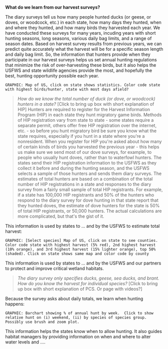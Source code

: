 **What do we learn from our harvest surveys?**

The diary surveys tell us how many people hunted ducks (or geese, or doves, or woodcock, etc.) in each state, how many days they hunted, when and where they hunted, and how many birds they harvested each year. We have conducted these surveys for many years, incuding years with short hunting seasons, long seasons, various daily bag limits, and a range of season dates. Based on harvest survey results from previous years, we can predict quite accurately what the harvest will be for a specific season length and daily bag limit. So, the information that hunters provide when they participate in our harvest surveys helps us set annual hunting regulations that minimize the risk of over-harvesting these birds, but it also helps the USFWS and state wildlife agencies provide the most, and hopefully the best, hunting opportunity possible each year.

`GRAPHIC: Map of US, click on state shows statistics.
Color code state with highest birds/hunter, state with most days afield?`

>*How do we know the total number of duck (or dove, or woodcock) hunters in a state?* [Click to bring up box with short explanation of HIP] Hunters are required to register for the Harvest Information Program (HIP) in each state they hunt migratory game birds. Methods of HIP registration vary from state to state - some states require a separate permit, others offer free HIP registration over the internet, etc. - so before you hunt migratory bird be sure you know what the state requires, especially if you hunt in a state where you're a nonresident. When you register for HIP you're asked about how many of certain kinds of birds you harvested the previous year - this helps us make sure we send most of our dove surveys, for example, to people who usually hunt doves, rather than to waterfowl hunters. The states send their HIP registration information to the USFWS as they collect it before and during the hunting season, and the USFWS selects a sample of those hunters and sends them diary surveys. The estimates of total hunters are based on a combination of the total number of HIP registrations in a state and responses to the diary survey from a fairly small sample of total HIP registrants. For example, if a state has 100,000 HIP registrants and 50% of the hunters who respond to the diary survey for dove hunting in that state report that they hunted doves, the estimate of dove hunters for the state is 50% of total HIP registrants, or 50,000 hunters. The actual calculations are more complicated, but that's the gist of it.


This information is used by states to … and by the USFWS to estimate total harvest:

`GRAPHIC: [Select species] Map of US, click on state to see counties.
Color code state with highest harvest (5% red), 2nd highest harvest (10% orange), and 3rd highest harvest (15% lighter orange), top 50% (shaded).
Click on state shows same map and color code by county`

This information is used by states to … and by the USFWS and our partners to protect and improve critical wetland habitats.

>*The diary survey only specifies ducks, geese, sea ducks, and brant. 
How do you know the harvest for individual species?*  [Click to bring up box with short explanation of PCS. Or page with videos?]

Because the survey asks about daily totals, we learn when hunting happens:

`GRAPHIC: Barchart showing % of annual hunt by week.  Click to show relative hunt on (i) weekend, (ii) by species of species group.  Possibly use brush and zoom plot.`

This information helps the states know when to allow hunting. It also guides habitat managers by providing information on when and where to alter water levels and ….
